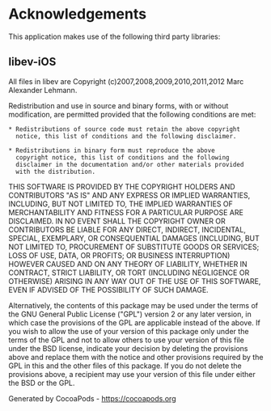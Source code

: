 # Acknowledgements
This application makes use of the following third party libraries:

## libev-iOS

All files in libev are
Copyright (c)2007,2008,2009,2010,2011,2012 Marc Alexander Lehmann.

Redistribution and use in source and binary forms, with or without
modification, are permitted provided that the following conditions are
met:

    * Redistributions of source code must retain the above copyright
      notice, this list of conditions and the following disclaimer.

    * Redistributions in binary form must reproduce the above
      copyright notice, this list of conditions and the following
      disclaimer in the documentation and/or other materials provided
      with the distribution.

THIS SOFTWARE IS PROVIDED BY THE COPYRIGHT HOLDERS AND CONTRIBUTORS
"AS IS" AND ANY EXPRESS OR IMPLIED WARRANTIES, INCLUDING, BUT NOT
LIMITED TO, THE IMPLIED WARRANTIES OF MERCHANTABILITY AND FITNESS FOR
A PARTICULAR PURPOSE ARE DISCLAIMED. IN NO EVENT SHALL THE COPYRIGHT
OWNER OR CONTRIBUTORS BE LIABLE FOR ANY DIRECT, INDIRECT, INCIDENTAL,
SPECIAL, EXEMPLARY, OR CONSEQUENTIAL DAMAGES (INCLUDING, BUT NOT
LIMITED TO, PROCUREMENT OF SUBSTITUTE GOODS OR SERVICES; LOSS OF USE,
DATA, OR PROFITS; OR BUSINESS INTERRUPTION) HOWEVER CAUSED AND ON ANY
THEORY OF LIABILITY, WHETHER IN CONTRACT, STRICT LIABILITY, OR TORT
(INCLUDING NEGLIGENCE OR OTHERWISE) ARISING IN ANY WAY OUT OF THE USE
OF THIS SOFTWARE, EVEN IF ADVISED OF THE POSSIBILITY OF SUCH DAMAGE.

Alternatively, the contents of this package may be used under the terms
of the GNU General Public License ("GPL") version 2 or any later version,
in which case the provisions of the GPL are applicable instead of the
above. If you wish to allow the use of your version of this package only
under the terms of the GPL and not to allow others to use your version of
this file under the BSD license, indicate your decision by deleting the
provisions above and replace them with the notice and other provisions
required by the GPL in this and the other files of this package. If you do
not delete the provisions above, a recipient may use your version of this
file under either the BSD or the GPL.

Generated by CocoaPods - https://cocoapods.org
